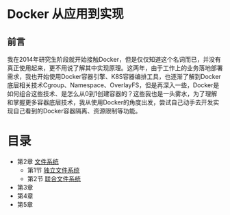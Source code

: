 # Docker 从应用到实现

## 前言

我在2014年研究生阶段就开始接触Docker，但是仅仅知道这个名词而已，并没有真正使用起来，更不用说了解其中实现原理。这两年，由于工作上的业务落地部署需求，我也开始使用Docker容器引擎、K8S容器编排工具，也逐渐了解到Docker底层相关技术Cgroup、Namespace、OverlayFS，但是再深入一些，Docker是如何组合这些技术、是怎么从0到1创建容器的？这些我也是一头雾水，为了理解和掌握更多容器底层技术，我从使用Docker的角度出发，尝试自己动手去开发实现自己看到的Docker容器隔离、资源限制等功能。

# 目录

- 第2章 [文件系统](chapter2.md)
  - 第1节 [独立文件系统](chapter2.1.md)
  - 第2节 [联合文件系统](chapter2.2.md)
- 第3章
- 第4章
- 第5章